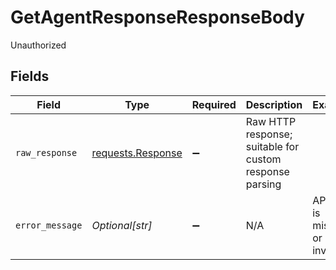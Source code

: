 # GetAgentResponseResponseBody

Unauthorized


## Fields

| Field                                                                                 | Type                                                                                  | Required                                                                              | Description                                                                           | Example                                                                               |
| ------------------------------------------------------------------------------------- | ------------------------------------------------------------------------------------- | ------------------------------------------------------------------------------------- | ------------------------------------------------------------------------------------- | ------------------------------------------------------------------------------------- |
| `raw_response`                                                                        | [requests.Response](https://requests.readthedocs.io/en/latest/api/#requests.Response) | :heavy_minus_sign:                                                                    | Raw HTTP response; suitable for custom response parsing                               |                                                                                       |
| `error_message`                                                                       | *Optional[str]*                                                                       | :heavy_minus_sign:                                                                    | N/A                                                                                   | API key is missing or invalid.                                                        |